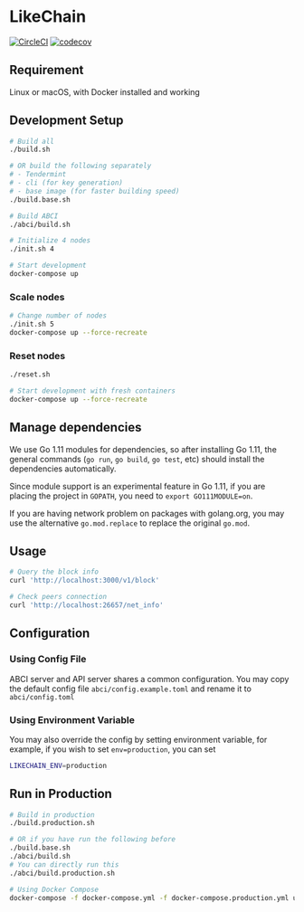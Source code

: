 
# LikeChain

[![CircleCI](https://circleci.com/gh/likecoin/likechain.svg?style=svg)](https://circleci.com/gh/likecoin/likechain) [![codecov](https://codecov.io/gh/likecoin/likechain/branch/master/graph/badge.svg)](https://codecov.io/gh/likecoin/likechain)

## Requirement
Linux or macOS, with Docker installed and working

## Development Setup
```sh
# Build all
./build.sh

# OR build the following separately
# - Tendermint
# - cli (for key generation)
# - base image (for faster building speed)
./build.base.sh

# Build ABCI
./abci/build.sh

# Initialize 4 nodes
./init.sh 4

# Start development
docker-compose up
```

### Scale nodes
```sh
# Change number of nodes
./init.sh 5
docker-compose up --force-recreate
```

### Reset nodes
```sh
./reset.sh

# Start development with fresh containers
docker-compose up --force-recreate
```

## Manage dependencies
We use Go 1.11 modules for dependencies, so after installing Go 1.11, the general commands (`go run`, `go build`, `go test`, etc) should install the dependencies automatically.

Since module support is an experimental feature in Go 1.11, if you are placing the project in `GOPATH`, you need to `export GO111MODULE=on`.

If you are having network problem on packages with golang.org, you may use the alternative `go.mod.replace` to replace the original `go.mod`.

## Usage
```sh
# Query the block info
curl 'http://localhost:3000/v1/block'

# Check peers connection
curl 'http://localhost:26657/net_info'
```

## Configuration

### Using Config File
ABCI server and API server shares a common configuration. You may copy the default config file `abci/config.example.toml` and rename it to `abci/config.toml`

### Using Environment Variable
You may also override the config by setting environment variable, for example, if you wish to set `env=production`, you can set
```sh
LIKECHAIN_ENV=production
```

## Run in Production
```sh
# Build in production
./build.production.sh

# OR if you have run the following before
./build.base.sh
./abci/build.sh
# You can directly run this
./abci/build.production.sh

# Using Docker Compose
docker-compose -f docker-compose.yml -f docker-compose.production.yml up
```
